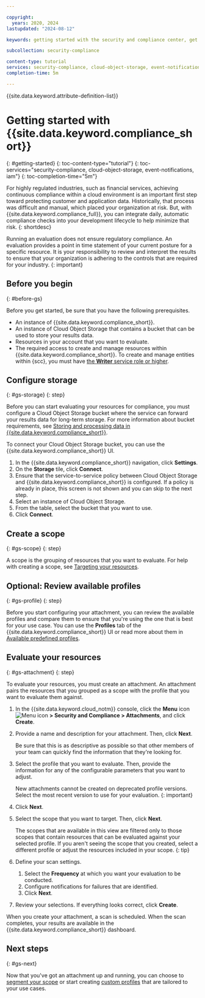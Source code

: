 ```yaml
---

copyright:
  years: 2020, 2024
lastupdated: "2024-08-12"

keywords: getting started with the security and compliance center, get started, security, compliance

subcollection: security-compliance

content-type: tutorial
services: security-compliance, cloud-object-storage, event-notifications, iam
completion-time: 5m

---
```


{{site.data.keyword.attribute-definition-list}}

# Getting started with {{site.data.keyword.compliance_short}}
{: #getting-started}
{: toc-content-type="tutorial"}
{: toc-services="security-compliance, cloud-object-storage, event-notifications, iam"}
{: toc-completion-time="5m"}

For highly regulated industries, such as financial services, achieving continuous compliance within a cloud environment is an important first step toward protecting customer and application data. Historically, that process was difficult and manual, which placed your organization at risk. But, with {{site.data.keyword.compliance_full}}, you can integrate daily, automatic compliance checks into your development lifecycle to help minimize that risk.
{: shortdesc}

Running an evaluation does not ensure regulatory compliance. An evaluation provides a point in time statement of your current posture for a specific resource. It is your responsibility to review and interpret the results to ensure that your organization is adhering to the controls that are required for your industry. 
{: important}

## Before you begin
{: #before-gs}

Before you get started, be sure that you have the following prerequisites.

* An instance of {{site.data.keyword.compliance_short}}.
* An instance of Cloud Object Storage that contains a bucket that can be used to store your results data.
* Resources in your account that you want to evaluate.
* The required access to create and manage resources within {{site.data.keyword.compliance_short}}. To create and manage entities within {scc}, you must have [the **Writer** service role or higher](/docs/security-compliance?topic=security-compliance-access-management). 


## Configure storage
{: #gs-storage}
{: step}

Before you can start evaluating your resources for compliance, you must configure a Cloud Object Storage bucket where the service can forward your results data for long-term storage. For more information about bucket requirements, see [Storing and processing data in {{site.data.keyword.compliance_short}}](/docs/security-compliance?topic=security-compliance-storage).

To connect your Cloud Object Storage bucket, you can use the {{site.data.keyword.compliance_short}} UI.

1. In the {{site.data.keyword.compliance_short}} navigation, click **Settings**.
2. On the **Storage** tile, click **Connect**.
3. Ensure that the service-to-service policy between Cloud Object Storage and {{site.data.keyword.compliance_short}} is configured. If a policy is already in place, this screen is not shown and you can skip to the next step. 
4. Select an instance of Cloud Object Storage.
5. From the table, select the bucket that you want to use.
6. Click **Connect**.

## Create a scope
{: #gs-scope}
{: step}

A scope is the grouping of resources that you want to evaluate. For help with creating a scope, see [Targeting your resources](/docs/security-compliance?topic=security-compliance-scopes).

## Optional: Review available profiles
{: #gs-profile}
{: step}

Before you start configuring your attachment, you can review the available profiles and compare them to ensure that you're using the one that is best for your use case. You can use the **Profiles** tab of the {{site.data.keyword.compliance_short}} UI or read more about them in [Available predefined profiles](/docs/security-compliance?topic=security-compliance-predefined-profiles).

## Evaluate your resources
{: #gs-attachment}
{: step}

To evaluate your resources, you must create an attachment. An attachment pairs the resources that you grouped as a scope with the profile that you want to evaluate them against.

1. In the {{site.data.keyword.cloud_notm}} console, click the **Menu** icon ![Menu icon](../icons/icon_hamburger.svg) **> Security and Compliance > Attachments**, and click **Create**.
2. Provide a name and description for your attachment. Then, click **Next**.
   
   Be sure that this is as descriptive as possible so that other members of your team can quickly find the information that they're looking for.

3. Select the profile that you want to evaluate. Then, provide the information for any of the configurable parameters that you want to adjust.

   New attachments cannot be created on deprecated profile versions. Select the most recent version to use for your evaluation.
   {: important}

4. Click **Next**.
5. Select the scope that you want to target. Then, click **Next**.

   The scopes that are available in this view are filtered only to those scopes that contain resources that can be evaluated against your selected profile. If you aren't seeing the scope that you created, select a different profile or adjust the resources included in your scope.
   {: tip}

6. Define your scan settings.

   1. Select the **Frequency** at which you want your evaluation to be conducted.
   2. Configure notifications for failures that are identified.
   3. Click **Next**.

7. Review your selections. If everything looks correct, click **Create**.

When you create your attachment, a scan is scheduled. When the scan completes, your results are available in the {{site.data.keyword.compliance_short}} dashboard.

## Next steps
{: #gs-next}

Now that you've got an attachment up and running, you can choose to [segment your scope](/docs/security-compliance?topic=security-compliance-subscopes) or start creating [custom profiles](/docs/security-compliance?topic=security-compliance-build-custom-profiles) that are tailored to your use cases.

